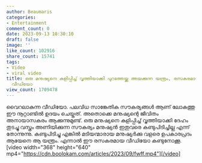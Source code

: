 ```yaml
---
author: Beaumaris
categories:
- Entertainment
comment_count: 0
date: 2023-09-13 10:30:10
draft: false
image: ''
like_count: 102916
share_count: 15741
tags:
- Video
- viral video
title: ഒരു മനുഷ്യനെ കുളിപ്പിച്ച് വൃത്തിയാക്കി പുറത്തേയ്ക്കു അയക്കുന്ന യന്ത്രം, രസകരമായ
  വീഡിയോ
view_count: 1709478
---
```


വൈറലാകുന്ന വീഡിയോ. പലവിധ സാങ്കേതിക സൗകര്യങ്ങൾ ആണ് ലോകത്തു ഈ നൂറ്റാണ്ടിൽ ഉദയം ചെയ്തത്. അതൊക്കെ മനുഷ്യന്റെ ജീവിതം അനായാസകരം ആക്കുന്നുമുണ്ട്. ഒരു മനുഷ്യനെ കുളിപ്പിച്ച് വൃത്തിയാക്കി ദേഹം തുടച്ചു വസ്ത്രം അണിയിക്കുന്ന സൗകര്യം മനുഷ്യൻ ഇതുവരെ കണ്ടുപിടിച്ചില്ല എന്ന് തോന്നുന്നു. കണ്ടുപിടിച്ചു എങ്കിൽ മടിയന്മാരായ മനുഷ്യർക്കു വളരെ ഉപകാരപ്രദം ആയേനെ ആ യന്ത്രം. എന്നാൽ ഈ രസകരമായ വീഡിയോ കണ്ടുനോക്കൂ. [video width="368" height="640" mp4="https://cdn.boolokam.com/articles/2023/09/fwff.mp4"][/video]
